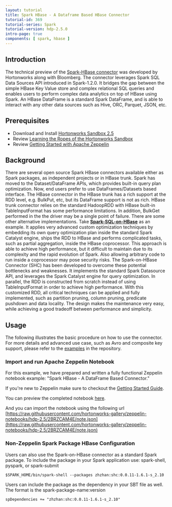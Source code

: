 ```yaml
---
layout: tutorial
title: Spark HBase - A Dataframe Based HBase Connector
tutorial-id: 369
tutorial-series: Spark
tutorial-version: hdp-2.5.0
intro-page: true
components: [ spark, hbase ]
---
```


## Introduction

The technical preview of the [Spark-HBase connector](https://github.com/hortonworks/shc) was developed by Hortonworks along with Bloomberg. The connector leverages Spark SQL Data Sources API introduced in Spark-1.2.0. It bridges the gap between the simple HBase Key Value store and complex relational SQL queries and enables users to perform complex data analytics on top of HBase using Spark. An HBase DataFrame is a standard Spark DataFrame, and is able to interact with any other data sources such as Hive, ORC, Parquet, JSON, etc.

## Prerequisites

*   Download and Install [Hortonworks Sandbox 2.5](http://hortonworks.com/products/sandbox/)
*   Review [Learning the Ropes of the Hortonworks Sandbox](http://hortonworks.com/hadoop-tutorial/learning-the-ropes-of-the-hortonworks-sandbox/)
*   Review [Getting Started with Apache Zeppelin](https://github.com/hortonworks/tutorials/blob/hdp-2.5/tutorials/hortonworks/getting-started-with-apache-zeppelin/tutorial.md)

## Background

There are several open source Spark HBase connectors available either as Spark packages, as independent projects or in HBase trunk. Spark has moved to the Dataset/DataFrame APIs, which provides built-in query plan optimization. Now, end users prefer to use DataFrames/Datasets based interface. The HBase connector in the HBase trunk has a rich support at the RDD level, e.g. BulkPut, etc, but its DataFrame support is not as rich. HBase trunk connector relies on the standard HadoopRDD with HBase built-in TableInputFormat has some performance limitations. In addition, BulkGet performed in the the driver may be a single point of failure. There are some other alternative implementations. Take [**Spark-SQL-on-HBase**](https://github.com/Huawei-Spark/Spark-SQL-on-HBase) as an example. It applies very advanced custom optimization techniques by embedding its own query optimization plan inside the standard Spark Catalyst engine, ships the RDD to HBase and performs complicated tasks, such as partial aggregation, inside the HBase coprocessor. This approach is able to achieve high performance, but it difficult to maintain due to its complexity and the rapid evolution of Spark. Also allowing arbitrary code to run inside a coprocessor may pose security risks. The Spark-on-HBase Connector (SHC) has been developed to overcome these potential bottlenecks and weaknesses. It implements the standard Spark Datasource API, and leverages the Spark Catalyst engine for query optimization. In parallel, the RDD is constructed from scratch instead of using TableInputFormat in order to achieve high performance. With this customized RDD, all critical techniques can be applied and fully implemented, such as partition pruning, column pruning, predicate pushdown and data locality. The design makes the maintenance very easy, while achieving a good tradeoff between performance and simplicity.

## Usage

The following illustrates the basic procedure on how to use the connector. For more details and advanced use case, such as Avro and composite key support, please refer to the [examples](https://github.com/hortonworks/shc/tree/master/src/main/scala/org/apache/spark/sql/execution/datasources/hbase/examples) in the repository.

### Import and run Apache Zeppelin Notebook

For this example, we have prepared and written a fully functional Zeppelin notebook example: "Spark HBase - A DataFrame Based Connector."

If you're new to Zeppelin make sure to checkout the [Getting Started Guide](https://github.com/hortonworks/tutorials/blob/hdp-2.5/tutorials/hortonworks/getting-started-with-apache-zeppelin/tutorial.md).

You can preview the completed notebook [here](https://www.zeppelinhub.com/viewer/notebooks/aHR0cHM6Ly9yYXcuZ2l0aHVidXNlcmNvbnRlbnQuY29tL2hvcnRvbndvcmtzLWdhbGxlcnkvemVwcGVsaW4tbm90ZWJvb2tzL2hkcC0yLjUvMkJSWkNBTTRFL25vdGUuanNvbg).

And you can import the notebook using the following url [https://raw.githubusercontent.com/hortonworks-gallery/zeppelin-notebooks/hdp-2.5/2BRZCAM4E/note.json](https://raw.githubusercontent.com/hortonworks-gallery/zeppelin-notebooks/hdp-2.5/2BRZCAM4E/note.json)

### Non-Zeppelin Spark Package HBase Configuration

Users can also use the Spark-on-HBase connector as a standard Spark package. To include the package in your Spark application use: spark-shell, pyspark, or spark-submit

`$SPARK_HOME/bin/spark-shell --packages zhzhan:shc:0.0.11-1.6.1-s_2.10`

Users can include the package as the dependency in your SBT file as well. The format is the spark-package-name:version

`spDependencies += "zhzhan:shc:0.0.11-1.6.1-s_2.10"`
